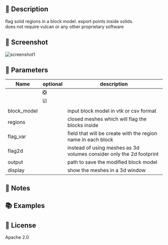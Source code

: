 ## 📌 Description
flag solid regions in a block model. export points inside solids.  
does not require vulcan or any other proprietary software  
## 📸 Screenshot
![screenshot1](/pemn/assets/vtk_flag_regions1.png?raw=true)
## 📝 Parameters
|Name|optional|description|
|---|---|---------|
||❎||
||☑️||
block_model||input block model in vtk or csv format
regions||closed meshes which will flag the blocks inside
flag_var||field that will be create with the region name in each block
flag2d||instead of using meshes as 3d volumes consider only the 2d footprint
output||path to save the modified block model
display||show the meshes in a 3d window
## 📓 Notes
## 📚 Examples
## 💎 License
Apache 2.0
